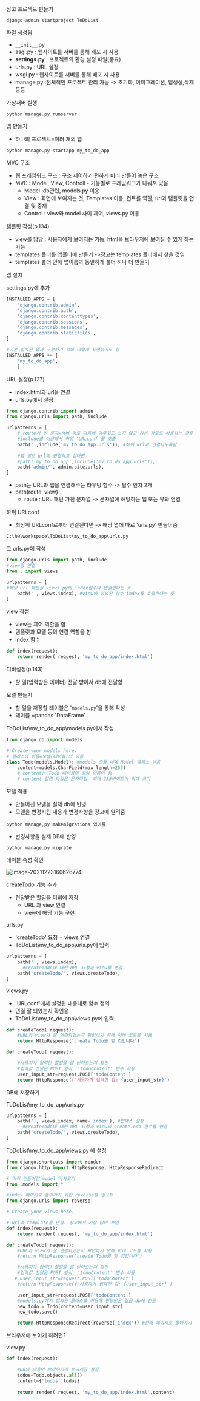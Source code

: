 장고 프로젝트 만들기

```django
django-admin startproject ToDoList
```

파일 생성됨

- `__init__`.py
- asgi.py : 웹사이트를 서버를 통해 배포 시 사용
- **settings.py** : 프로젝트의 환경 설정 파일(중요)
- urls.py : URL 설정
- wsgi.py : 웹사이트를 서버를 통해 배포 시 사용
- manage.py :전체적인 프로젝트 관리 가능 -> 초기화, 이미그레이션, 앱생성,삭제 등등

가상서버 실행

```
python manage.py runserver
```

앱 만들기

- 하나의 프로젝트=여러 개의 앱

```
python manage.py startapp my_to_do_app
```

MVC 구조

- 웹 프레임워크 구조 : 구조 제어하기 편하게 미리 만들어 놓은 구조
- MVC  : Model, View, Controll - 기능별로 프레임워크가 나눠져 있음
  - Model :db관련,  models.py 이용
  - View : 화면에 보여지는 것, Templates 이용, 컨트롤 역할,  url과 탬플릿을 연결 및 중재
  - Control : view와 model 사이 제어, views.py 이용



탬플릿 작성(p.134)

- view를 담당 : 사용자에게 보여지는 기능, html을 브라우저에 보여질 수 있게 하는 기능
- templates 폴더를 앱폴더에 만들기 ->장고는 templates 폴더에서 찾을 것임
- templates 폴더 안에 앱이름과 동일하게 폴더 하나 더 만들기



앱 설치

settings.py에 추가

```python
INSTALLED_APPS = [
    'django.contrib.admin',
    'django.contrib.auth',
    'django.contrib.contenttypes',
    'django.contrib.sessions',
    'django.contrib.messages',
    'django.contrib.staticfiles',
]

#기본 설치된 앱과 구분하기 위해 이렇게 표현하기도 함
INSTALLED_APPS += [
    'my_to_do_app',
    ]
```



URL 설정(p.127)

- index.html과 url을 연결
- urls.py에서 설정

```python
from django.contrib import admin
from django.urls import path, include

urlpatterns = [
    # route가 빈 문자=서버 경로 다음에 아무것도 쓰지 않고 기본 경로로 사용하는 경우
    #include를 이용해서 하위 'URLconf'를 호출
    path('',include('my_to_do_app.urls')), #하위 url과 연결되도록함
    
    #앱 별로 url과 연결하고 싶다면
    #path('my_to_do_app',include('my_to_do_app.urls')), 
    path('admin/', admin.site.urls),
]
```

- path는 URL과 앱을 연결해주는 라우팅 함수 -> 필수 인자 2개
- path(route, view) 
  - route : URL 패턴 가진 문자열 -> 문자열에 해당하는 앱 또는 뷰와 연결



하위 URLconf

- 최상위 URLconf로부터 연결된다면 -> 해당 앱에 따로 'urls.py' 만들어줌

```
C:\hw\workspace\ToDoList\my_to_do_app\urls.py
```

그 urls.py에 작성

```python
from django.urls import path, include
#view랑 연결
from . import views

urlpatterns = [
#해당 url 패턴을 views.py의 index함수와 연결한다는 뜻
    path('', views.index), #view에 정의된 함수 index를 호출한다는 뜻
]
```



view 작성

- view는 제어 역할을 함
- 템플릿과 모델 등의 연결 역할을 함
- index 함수

```python
def index(request):
    return render( request, 'my_to_do_app/index.html')
```



디비설정(p.143)

- 할 일(입력받은 데이터) 전달 받아서 db에 전달함



모델 만들기

- 할 일을 저장할 테이블은 '`models.py`'을 통해 작성
- 테이블 =pandas 'DataFrame'

ToDoList\my_to_do_app\models.py에서 작성

```python
from django.db import models

# Create your models here.
# 클래스의 이름=모델(테이블)의 이름
class Todo(models.Model): #models 모듈 내에 Model 클래스 받음
    content=models.CharField(max_length=255)
    # content는 Todo 테이블의 컬럼 이름이 됨
    # content 컬럼 타입은 문자타입. 최대 255바이트가 최대 크기
```

 

모델 적용

- 만들어진 모델을 실제 db에 반영
- 모델을 변경시킨 내용과 변경사항을 장고에 알려줌

```
python manage,py makemigrations 앱이름
```

- 변경사항을 실제 DB에 반영

```
python manage.py migrate
```

테이블 속성 확인

![image-20211223160626774](C:\Users\user\AppData\Roaming\Typora\typora-user-images\image-20211223160626774.png)



createTodo 기능 추가

- 전달받은 할일을 디비에 저장
  - URL 과 view 연결
  - view에 해당 기능 구현



urls.py

- 'createTodo' 요청 + views 연결
- ToDoList\my_to_do_app\urls.py에 입력

```python
urlpatterns = [
    path('', views.index),
      #createTodo에 대한 URL 요청과 view를 연결
    path('createTodo/', views.createTodo),
]
```



views.py

- 'URLconf'에서 설정된 내용대로 함수 정의
- 연결 잘 되었는지 확인용
- ToDoList\my_to_do_app\views.py에 입력

```python
def createTodo( request):
    #URL과 view가 잘 연결되었는지 확인하기 위해 아래 코드를 사용
    return HttpResponse('create Todo를 할 것입니다')
```

```python
def createTodo( request):

    #사용자가 입력한 할일을 잘 받아오는지 확인
    #입력값 전달은 POST 방식, 'todoContent' 변수 사용
    user_input_str=request.POST['todoContent']
    return HttpResponse(f'사용자가 입력한 값: {user_input_str}')
```





DB에 저장하기

ToDoList\my_to_do_app\urls.py

```python
urlpatterns = [
    path('', views.index, name='index'), #인덱스 설정
      #createTodo에 대한 URL 요청과 view의 createTodo 함수를 연결 
    path('createTodo/', views.createTodo),
]
```



ToDoList\my_to_do_app\views.py 에 설정

```python
from django.shortcuts import render
from django.http import HttpResponse, HttpResponseRedirect

# 미리 만들어진 model 가져오기
from .models import *

#index 페이지로 돌아가기 위한 reverse를 임포트
from django.urls import reverse

# Create your views here.

# url과 template을 연결. 장고에서 가장 많이 쓰임
def index(request):
    return render( request, 'my_to_do_app/index.html')

def createTodo( request):
    #URL과 view가 잘 연결되었는지 확인하기 위해 아래 코드를 사용
    #return HttpResponse('create Todo를 할 것입니다')

    #사용자가 입력한 할일을 잘 받아오는지 확인
    #입력값 전달은 POST 방식, 'todoContent' 변수 사용
   # user_input_str=request.POST['todoContent']
    #return HttpResponse(f'사용자가 입력한 값: {user_input_str}')

    user_input_str=request.POST['todoContent']
    #models.py에서 정의된 클래스를 이용해 전달받은 값을 db에 전달
    new_todo = Todo(content=user_input_str)
    new_todo.save()

    return HttpResponseRedirect(reverse('index')) #원래 페이지로 돌아가기
```





브라우저에 보이게 하려면?

view.py

```python
def index(request):

    #DB의 내용이 브라우저에 보이게끔 설정
    todos=Todo.objects.all()
    content={'todos':todos}
    
    return render( request, 'my_to_do_app/index.html',content)

```

